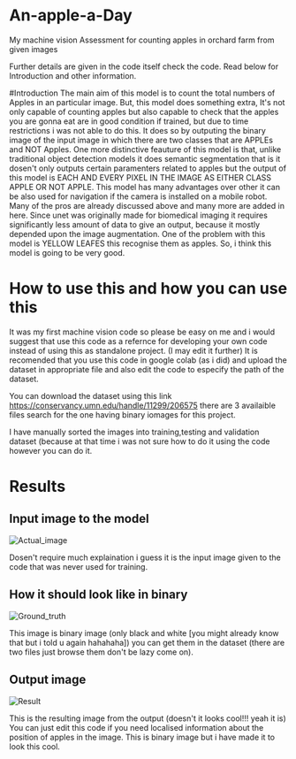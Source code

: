 # An-apple-a-Day
My machine vision Assessment for counting apples in orchard farm from given images

Further details are given in the code itself check the code. Read below for Introduction and other information.

#Introduction
The main aim of this model is to count the total numbers of Apples in an particular image. But, this model does something extra, It's not only capable of counting apples but also capable to check that the apples you are gonna eat are in good condition if trained, but due to time restrictions i was not able to do this.
It does so by outputing the binary image of the input image in which there are two classes that are APPLEs and NOT Apples. One more distinctive feauture of this model is that, unlike traditional object detection models it does semantic segmentation that is it dosen't only outputs certain paramenters related to apples but the output of this model is EACH AND EVERY PIXEL IN THE IMAGE AS EITHER CLASS APPLE OR NOT APPLE.
This model has many advantages over other it can be also used for navigation if the camera is installed on a mobile robot. Many of the pros are already discussed above and many more are added in here. Since unet was originally made for biomedical imaging it requires significantly less amount of data to give an output, because it mostly depended upon the image augmentation.
One of the problem with this model is YELLOW LEAFES this recognise them as apples.
So, i think this model is going to be very good.

# How to use this and how you can use this 

It was my first machine vision code so please be easy on me and i would suggest that use this code as a refernce for developing your own code instead of using this as standalone project. (I may edit it further)
It is recomended that you use this code in google colab (as i did) and upload the dataset in appropriate file and also edit the code to especify the path of the dataset. 

You can download the dataset using this link https://conservancy.umn.edu/handle/11299/206575 there are 3 availaible files search for the one having binary iomages for this project.

I have manually sorted the images into training,testing and validation dataset (because at that time i was not sure how to do it using the code however you can do it. 

# Results

## Input image to the model

![Actual_image](https://user-images.githubusercontent.com/50763982/122678976-da488f80-d1e0-11eb-802b-4a4bea61e5c5.png)


Dosen't require much explaination i guess it is the input image given to the code that was never used for training.

## How it should look like in binary

![Ground_truth](https://user-images.githubusercontent.com/50763982/122679100-72467900-d1e1-11eb-920e-5a09811ff570.png)


This image is binary image (only black and white [you might already know that but i told u again hahahaha]) you can get them in the dataset (there are two files just browse them don't be lazy come on).

## Output image

![Result](https://user-images.githubusercontent.com/50763982/122679336-58f1fc80-d1e2-11eb-946c-ea6ee32841dd.png)


This is the resulting image from the output (doesn't it looks cool!!! yeah it is) 
You can just edit this code if you need localised information about the position of apples in the image.
This is binary image but i have made it to look this cool.
